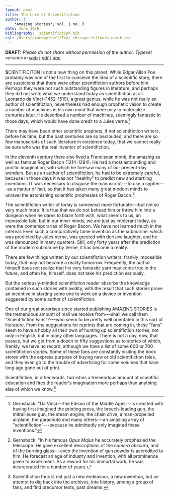 ```yaml
---
layout: post
title: The Lure of Scientifiction
author: |
    *Amazing Stories*, vol. 1 no. 3
date: June 1926
bibliography: _scientifiction.bib
csl: /Users/grantwythoff/TeX/_chicago-fullnote-nobib.csl
---
```


**DRAFT:** *Please do not share without permission of the author. Typeset versions in  [web](http://gernsback.wythoff.net/192606_lure_of_scientifiction.html) \| [pdf](https://github.com/gwijthoff/perversity_of_things/blob/gh-pages/typeset_drafts/192606_lure_of_scientifiction.pdf?raw=true) \| [doc](https://github.com/gwijthoff/perversity_of_things/blob/gh-pages/typeset_drafts/192606_lure_of_scientifiction.docx)*

* * * * * * * * 

**S**CIENTIFICITON is not a new thing on this planet.  While Edgar Allan Poe probably was one of the first to conceive the idea of a scientific story, there are suspicions that there were other scientifiction authors before him.  Perhaps they were not such outstanding figures in literature, and perhaps they did not write what we understand today as scientifiction at all.  Leonardo da Vinci (1452-1519), a great genius, while he was not really an author of scientifiction, nevertheless had enough prophetic vision to create a number of machines in his own mind that were only to materialize centuries later.  He described a number of machines, seemingly fantastic in those days, which would have done credit to a Jules verne.[^vrn]

There may have been other scientific prophets, if not scientifiction writers, before his time, but the past centuries are so beclouded, and there are so few manuscripts of such literature in existence today, that we cannot really be sure who was the real inventor of scientifiction.

In the eleventh century there also lived a Franciscan monk, the amazing as well as famous Roger Bacon (1214-1294).  He had a most astounding and prolific imagination, with which he foresaw many of our present-day wonders.  But as an author of scientifiction, he had to be extremely careful, because in those days it was not "healthy" to predict new and startling inventions.  IT was necessary to disguise the manuscript---to use a cypher---as a matter of fact, so that it has taken many great modern minds to unravel the astonishing scientific prophesies of Roger Bacon.[^bcn]

The scientifiction writer of today is somewhat more fortunate---but not so very much more.  It is true that we do not behead him or throw him into a dungeon when he dares to blaze forth with, what seems to us, an impossible tale, but in our inner minds, we are just as intolerant today, as were the contemporaries of Roger Bacon.  We have not learned much in the interval.  Even such a comparatively tame invention as the submarine, which was predicted by Jules Verne, was greeted with derisive laughter, and he was denounced in many quarters.  Still, only forty years after the prediction of the modern submarine by Verne, it has become a reality.

There are few things written by our scientifiction writers, frankly impossible today, that may not become a reality tomorrow.  Frequently, the author himself does not realize that his very fantastic yarn may come true in the future, and often he, himself, does not take his prediction seriously.

But the seriously-minded scientifiction reader absorbs the knowledge contained in such stories with avidity, with the result that such stories prove an incentive in starting some one to work on a device or invention suggested by some author of scientifiction.

One of our great surprises since started publishing AMAZING STORIES is the tremendous amount of mail we receive from---shall we call them "Scientifiction Fans"?---who seem to be pretty well orientated in this sort of literature.  From the suggestions for reprints that are coming in, these "fans" seem to have a hobby all their own of hunting up scientifiction stories, not only in English, but in many other languages.  There is not a day, now, that passes, but we get from a dozen to fifty suggestions as to stories of which, frankly, we have no record, although we have a list of some 600 or 700 scientifiction stories.  Some of these fans are constantly visiting the book stores with the express purpose of buying new or old scientifiction tales, and they even go to the trouble of advertising for some volumes that have long ago gone out of print.

Scientifiction, in other words, furnishes a tremendous amount of scientific education and fires the reader's imagination more perhaps than anything else of which we know.[^nwn]

[^vrn]: Gernsback: "Da Vinci---the Edison of the Middle Ages---is credited with having first imagined the printing press, the breech-loading gun, the mitrailleuse gun, the steam engine, the chain drive, a man-propelled airplane, the parachute and many others---an amazing array of "scientifiction"---because he admittedly only imagined these inventions."

[^bcn]:  Gernsback: "In his famous *Opus Majus* he accurately prophesied the telescope.  He gave excellent descriptions of the *camera obscura,* and of the burning glass---even the invention of gun powder is accredited to him.  He forecast an age of industry and invention, with all prominence given to experiment.  As a reward for his immortal work, he was incarcerated for a number of years.

[^nwn]:  Scientifiction thus is not just a new endeavour, a new invention, but an attempt to dig back into the archives, into history, among a group of fans, and find precursor texts, past dreams.